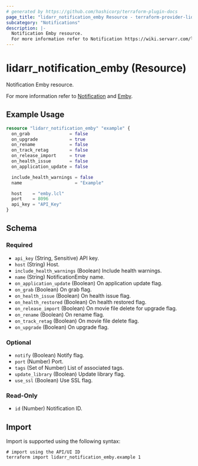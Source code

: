 ```yaml
---
# generated by https://github.com/hashicorp/terraform-plugin-docs
page_title: "lidarr_notification_emby Resource - terraform-provider-lidarr"
subcategory: "Notifications"
description: |-
  Notification Emby resource.
  For more information refer to Notification https://wiki.servarr.com/lidarr/settings#connect and Emby https://wiki.servarr.com/lidarr/supported#mediabrowser.
---
```


# lidarr_notification_emby (Resource)

<!-- subcategory:Notifications -->Notification Emby resource.
For more information refer to [Notification](https://wiki.servarr.com/lidarr/settings#connect) and [Emby](https://wiki.servarr.com/lidarr/supported#mediabrowser).

## Example Usage

```terraform
resource "lidarr_notification_emby" "example" {
  on_grab               = false
  on_upgrade            = true
  on_rename             = false
  on_track_retag        = false
  on_release_import     = true
  on_health_issue       = false
  on_application_update = false

  include_health_warnings = false
  name                    = "Example"

  host    = "emby.lcl"
  port    = 8096
  api_key = "API_Key"
}
```

<!-- schema generated by tfplugindocs -->
## Schema

### Required

- `api_key` (String, Sensitive) API key.
- `host` (String) Host.
- `include_health_warnings` (Boolean) Include health warnings.
- `name` (String) NotificationEmby name.
- `on_application_update` (Boolean) On application update flag.
- `on_grab` (Boolean) On grab flag.
- `on_health_issue` (Boolean) On health issue flag.
- `on_health_restored` (Boolean) On health restored flag.
- `on_release_import` (Boolean) On movie file delete for upgrade flag.
- `on_rename` (Boolean) On rename flag.
- `on_track_retag` (Boolean) On movie file delete flag.
- `on_upgrade` (Boolean) On upgrade flag.

### Optional

- `notify` (Boolean) Notify flag.
- `port` (Number) Port.
- `tags` (Set of Number) List of associated tags.
- `update_library` (Boolean) Update library flag.
- `use_ssl` (Boolean) Use SSL flag.

### Read-Only

- `id` (Number) Notification ID.

## Import

Import is supported using the following syntax:

```shell
# import using the API/UI ID
terraform import lidarr_notification_emby.example 1
```
